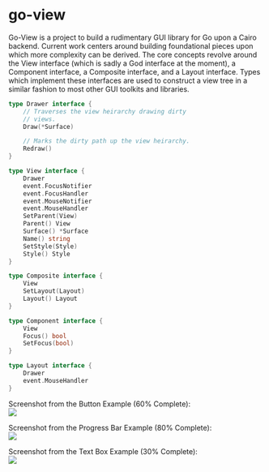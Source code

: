 go-view
=======

Go-View is a project to build a rudimentary GUI library for Go upon a Cairo backend.  Current work centers around building foundational pieces upon which more complexity can be derived.  The core concepts revolve around the View interface (which is sadly a God interface at the moment), a Component interface, a Composite interface, and a Layout interface.  Types which implement these interfaces are used to construct a view tree in a similar fashion to most other GUI toolkits and libraries.	

```go
type Drawer interface {
	// Traverses the view heirarchy drawing dirty
	// views.
	Draw(*Surface)

	// Marks the dirty path up the view heirarchy.
	Redraw()
}

type View interface {
	Drawer
	event.FocusNotifier
	event.FocusHandler
	event.MouseNotifier
	event.MouseHandler
	SetParent(View)
	Parent() View
	Surface() *Surface
	Name() string
	SetStyle(Style)
	Style() Style
}

type Composite interface {
	View
	SetLayout(Layout)
	Layout() Layout
}

type Component interface {
	View
	Focus() bool
	SetFocus(bool)
}

type Layout interface {
	Drawer
	event.MouseHandler
}
```
Screenshot from the Button Example (60% Complete):<br>
<img src=https://raw.githubusercontent.com/sesteel/go-view/master/res/screenshots/button_example.png>

Screenshot from the Progress Bar Example (80% Complete):<br>
<img src=https://raw.githubusercontent.com/sesteel/go-view/master/res/screenshots/progress_bar_example.gif>

Screenshot from the Text Box Example (30% Complete):<br>
<img src=https://raw.githubusercontent.com/sesteel/go-view/master/res/screenshots/text_box_example.png>

